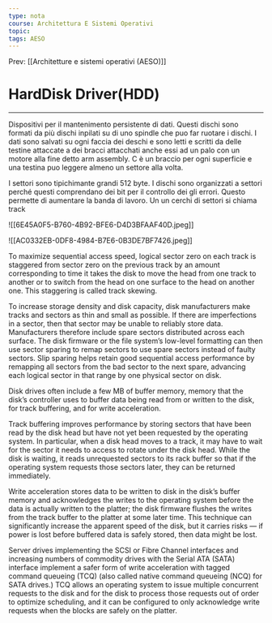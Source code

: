 ```yaml
---
type: nota
course: Architettura E Sistemi Operativi
topic: 
tags: AESO
---
```


Prev: [[Architetture e sistemi operativi (AESO)]]

# HardDisk Driver(HDD)
---
Dispositivi per il mantenimento persistente di dati. Questi dischi sono formati da più dischi inpilati su di uno spindle che puo far ruotare i dischi. I dati sono salvati su ogni faccia dei deschi e sono letti e scritti da delle testine attaccate a dei bracci attacchati anche essi ad un palo con un motore alla fine detto arm assembly. C è un braccio per ogni superficie e una testina puo leggere almeno un settore alla volta.

 I settori sono tipichimante grandi 512 byte. I dischi sono organizzati a settori perché questi comprendano dei bit per il controllo dei gli errori. Questo permette di aumentare la banda di lavoro. Un un cerchi di settori si chiama track

![[6E45A0F5-B760-4B92-BFE6-D4D3BFAAF40D.jpeg]]

![[AC0332EB-0DF8-4984-B7E6-0B3DE7BF7426.jpeg]]

To maximize sequential access speed, logical sector zero on each track is staggered from sector zero on the previous track by an amount corresponding to time it takes the disk to move the head from one track to another or to switch from the head on one surface to the head on another one. This staggering is called track skewing.

To increase storage density and disk capacity, disk manufacturers make tracks and sectors as thin and small as possible. If there are imperfections in a sector, then that sector may be unable to reliably store data. Manufacturers therefore include spare sectors distributed across each surface. The disk firmware or the file system’s low-level formatting can then use sector sparing to remap sectors to use spare sectors instead of faulty sectors. Slip sparing helps retain good sequential access performance by remapping all sectors from the bad sector to the next spare, advancing each logical sector in that range by one physical sector on disk.

Disk drives often include a few MB of buffer memory, memory that the disk’s controller uses to buffer data being read from or written to the disk, for track buffering, and for write acceleration.

Track buffering improves performance by storing sectors that have been read by the disk head but have not yet been requested by the operating system. In particular, when a disk head moves to a track, it may have to wait for the sector it needs to access to rotate under the disk head. While the disk is waiting, it reads unrequested sectors to its rack buffer so that if the operating system requests those sectors later, they can be returned immediately.

Write acceleration stores data to be written to disk in the disk’s buffer memory and acknowledges the writes to the operating system before the data is actually written to the platter; the disk firmware flushes the writes from the track buffer to the platter at some later time. This technique can significantly increase the apparent speed of the disk, but it carries risks — if power is lost before buffered data is safely stored, then data might be lost.

Server drives implementing the SCSI or Fibre Channel interfaces and increasing numbers of commodity drives with the Serial ATA (SATA) interface implement a safer form of write acceleration with tagged command queueing (TCQ) (also called native command queueing (NCQ) for SATA drives.) TCQ allows an operating system to issue multiple concurrent requests to the disk and for the disk to process those requests out of order to optimize scheduling, and it can be configured to only acknowledge write requests when the blocks are safely on the platter.


